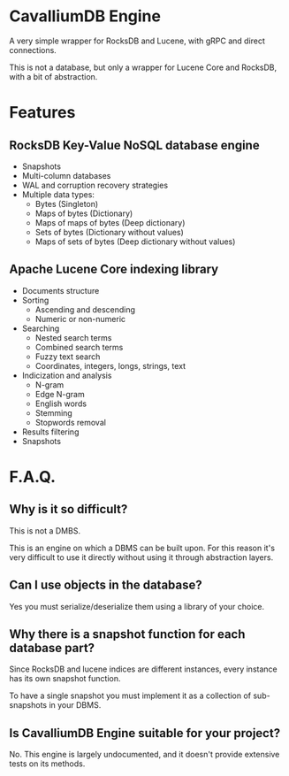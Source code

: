 CavalliumDB Engine
==================

A very simple wrapper for RocksDB and Lucene, with gRPC and direct connections.

This is not a database, but only a wrapper for Lucene Core and RocksDB, with a bit of abstraction.

# Features
## RocksDB Key-Value NoSQL database engine
- Snapshots
- Multi-column databases
- WAL and corruption recovery strategies
- Multiple data types:
  - Bytes (Singleton)
  - Maps of bytes (Dictionary)
  - Maps of maps of bytes (Deep dictionary)
  - Sets of bytes (Dictionary without values)
  - Maps of sets of bytes (Deep dictionary without values)

## Apache Lucene Core indexing library
- Documents structure
- Sorting
  - Ascending and descending
  - Numeric or non-numeric
- Searching
  - Nested search terms
  - Combined search terms
  - Fuzzy text search
  - Coordinates, integers, longs, strings, text
- Indicization and analysis
  - N-gram
  - Edge N-gram
  - English words
  - Stemming
  - Stopwords removal
- Results filtering
- Snapshots

# F.A.Q.
## Why is it so difficult?
This is not a DMBS.

This is an engine on which a DBMS can be built upon. For this reason it's very difficult to use it directly without using it through abstraction layers.

## Can I use objects in the database?
Yes you must serialize/deserialize them using a library of your choice.

## Why there is a snapshot function for each database part?
Since RocksDB and lucene indices are different instances, every instance has its own snapshot function.

To have a single snapshot you must implement it as a collection of sub-snapshots in your DBMS.

## Is CavalliumDB Engine suitable for your project?
No.
This engine is largely undocumented, and it doesn't provide extensive tests on its methods.
